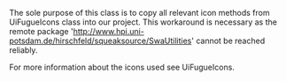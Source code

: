 The sole purpose of this class is to copy all relevant icon methods from UiFugueIcons class 
into our project.
This workaround is necessary as the remote package 'http://www.hpi.uni-potsdam.de/hirschfeld/squeaksource/SwaUtilities' cannot be reached reliably.

For more information about the icons used see UiFugueIcons.